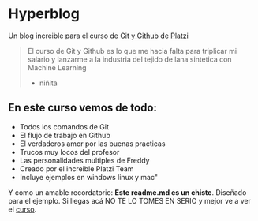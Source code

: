 # Hyperblog
Un blog increible para el curso de [Git y Github](http://https://platzi.com/cursos/git-github/ "Git y Github") de [Platzi](http:/https://platzi.com/home/ "Platzi")
> El curso de Git y Github es lo que me hacia falta para triplicar mi salario y lanzarme a la industria del tejido de lana sintetica con Machine Learning
> - niñita

## En este curso vemos de todo:
* Todos los comandos de Git
* El flujo de trabajo en Github
* El verdaderos amor por las buenas practicas
* Trucos muy locos del profesor
* Las personalidades multiples de Freddy
* Creado por el increible Platzi Team
* Incluye ejemplos en windows linux y mac"

Y como un amable recordatorio: **Este readme.md es un chiste**. Diseñado para el ejemplo. Si llegas acá NO TE LO TOMES EN SERIO y mejor ve a ver el [curso](http://https://platzi.com/cursos/git-github/ "curso").